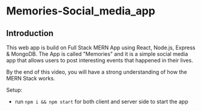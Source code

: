 # Memories-Social_media_app

## Introduction
This web app is build on Full Stack MERN App using React, Node.js, Express & MongoDB.
The App is called "Memories" and it is a simple social media app that allows users to post interesting events that happened in their lives.

By the end of this video, you will have a strong understanding of how the MERN Stack works.

Setup:
- run ```npm i && npm start``` for both client and server side to start the app
